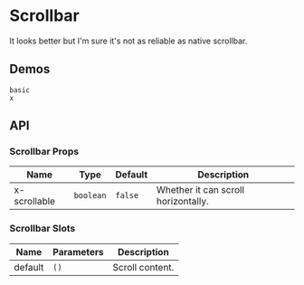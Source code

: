 # Scrollbar

It looks better but I'm sure it's not as reliable as native scrollbar.

## Demos

```demo
basic
x
```

## API

### Scrollbar Props

| Name         | Type      | Default | Description                         |
| ------------ | --------- | ------- | ----------------------------------- |
| x-scrollable | `boolean` | `false` | Whether it can scroll horizontally. |

### Scrollbar Slots

| Name    | Parameters | Description     |
| ------- | ---------- | --------------- |
| default | `()`       | Scroll content. |
